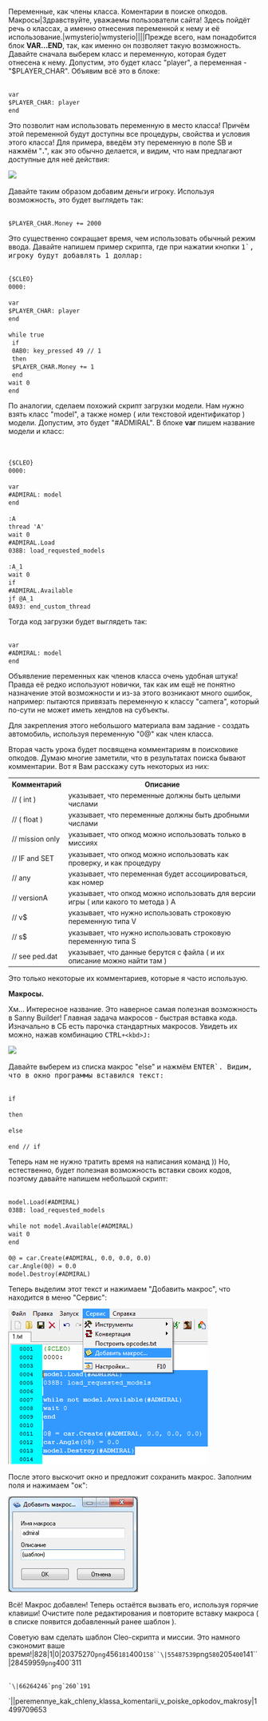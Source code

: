Переменные, как члены класса. Коментарии в поиске опкодов. Макросы|Здравствуйте, уважаемы пользователи сайта! Здесь пойдёт речь о классах, а именно отнесения переменной к нему и её использование.|wmysterio|wmysterio||||Прежде всего, нам понадобится блок **VAR...END**, так, как именно он позволяет такую возможность. Давайте сначала выберем класс и переменную, которая будет отнесена к нему. Допустим, это будет класс "player", а переменная - "$PLAYER_CHAR". Объявим всё это в блоке:


```

var
$PLAYER_CHAR: player
end
```



Это позволит нам использовать переменную в место класса! Причём этой переменной будут доступны все процедуры, свойства и условия этого класса! Для примера, введём эту переменную в поле SB и нажмём "**.**", как это обычно делается, и видим, что нам предлагают доступные для неё действия:

<!--IMG1--><img src="https://github.com/wmysterio/scm-scripting-lessons/raw/resources/_pu/1/20375270.png" /><!--IMG1-->

Давайте таким образом добавим деньги игроку. Используя возможность, это будет выглядеть так:


```

$PLAYER_CHAR.Money += 2000
```



Это существенно сокращает время, чем использовать обычный режим ввода. Давайте напишем пример скрипта, где при нажатии кнопки <kbd>1`, игроку будут добавлять 1 доллар:


```

{$CLEO}
0000:

var
$PLAYER_CHAR: player
end

while true
 if
 0AB0: key_pressed 49 // 1
 then
 $PLAYER_CHAR.Money += 1
 end
wait 0
end
```



По аналогии, сделаем похожий скрипт загрузки модели. Нам нужно взять класс "model", а также номер ( или текстовой идентификатор ) модели. Допустим, это будет "#ADMIRAL". В блоке **var** пишем название модели и класс:


```


{$CLEO}
0000:

var
#ADMIRAL: model
end

:A
thread 'A'
wait 0
#ADMIRAL.Load
038B: load_requested_models
 
:A_1
wait 0
if
#ADMIRAL.Available
jf @A_1
0A93: end_custom_thread
```



Тогда код загрузки будет выглядеть так:


```

var
#ADMIRAL: model
end
```



Объявление переменных как членов класса очень удобная штука! Правда её редко используют новички, так как им ещё не понятно назначение этой возможности и из-за этого возникают много ошибок, например: пытаются привязать переменную к классу "camera", который по-сути не может иметь хендлов на субъекты.

Для закрепления этого небольшого материала вам задание - создать автомобиль, используя переменную "0@" как член класса.

Вторая часть урока будет посвящена комментариям в поисковике опкодов. Думаю многие заметили, что в результатах поиска бывают комментарии. Вот я Вам расскажу суть некоторых из них:

<table class="table table-bordered"><tbody>
<tr><th>Комментарий</th><th>Описание</th></tr>
<tr><td>// ( int )</td><td>указывает, что переменные должны быть целыми числами</td></tr>
<tr><td>// ( float )</td><td>указывает, что переменные должны быть дробными числами</td></tr>
<tr><td>// mission only</td><td>указывает, что опкод можно использовать только в миссиях</td></tr>
<tr><td>// IF and SET</td><td>указывает, что опкод можно использовать как проверку, и как процедуру</td></tr>
<tr><td>// any</td><td>указывает, что переменная будет ассоциироваться, как номер</td></tr>
<tr><td>// versionA</td><td>указывает, что опкод можно использовать для версии игры ( или какого то метода ) А</td></tr>
<tr><td>// v$</td><td>указывает, что нужно использовать строковую переменную типа V</td></tr>
<tr><td>// s$</td><td>указывает, что нужно использовать строковую переменную типа S</td></tr>
<tr><td>// see ped.dat</td><td>указывает, что данные берутся с файла ( и их описание можно найти там )</td></tr>
</tbody></table>

Это только некоторые их комментариев, которые я часто использую.

**Макросы.**

Хм... Интересное название. Это наверное самая полезная возможность в Sanny Builder! Главная задача макросов - быстрая вставка кода. Изначально в СБ есть парочка стандартных макросов. Увидеть их можно, нажав комбинацию <kbd>CTRL`+<kbd>J`:

<!--IMG2--><img src="https://github.com/wmysterio/scm-scripting-lessons/raw/resources/_pu/1/55487539.png" /><!--IMG2-->

Давайте выберем из списка макрос "else" и нажмём <kbd>ENTER`. Видим, что в окно программы вставился текст:


```

if

then

else

end // if
```



Теперь нам не нужно тратить время на написания команд )) Но, естественно, будет полезная возможность вставки своих кодов, поэтому давайте напишем небольшой скрипт:


```

model.Load(#ADMIRAL)
038B: load_requested_models

while not model.Available(#ADMIRAL)
wait 0
end

0@ = car.Create(#ADMIRAL, 0.0, 0.0, 0.0)
car.Angle(0@) = 0.0
model.Destroy(#ADMIRAL)
```



Теперь выделим этот текст и нажимаем "Добавить макрос", что находится в меню "Сервис":

<!--IMG3--><img src="/_pu/1/28459959.png" /><!--IMG3-->

После этого выскочит окно и предложит сохранить макрос. Заполним поля и нажимаем "ок":

<!--IMG4--><img src="/_pu/1/66264246.png" /><!--IMG4-->

Всё! Макрос добавлен! Теперь остаётся вызвать его, используя горячие клавиши! Очистите поле редактирования и повторите вставку макроса ( в списке появится добавленный ранее шаблон ).

Советую вам сделать шаблон Cleo-скрипта и миссии. Это намного сэкономит ваше время!|828|1|0|20375270`png`456`181`400`158``\|55487539`png`580`205`400`141``\|28459959`png`400`311
```

`\|66264246`png`260`191
```

`\||peremennye_kak_chleny_klassa_komentarii_v_poiske_opkodov_makrosy|1499709653
